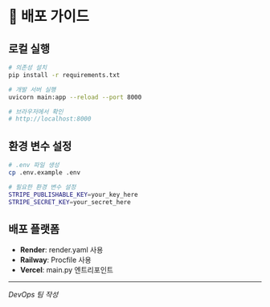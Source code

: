 # 🚀 배포 가이드

## 로컬 실행

```bash
# 의존성 설치
pip install -r requirements.txt

# 개발 서버 실행
uvicorn main:app --reload --port 8000

# 브라우저에서 확인
# http://localhost:8000
```

## 환경 변수 설정

```bash
# .env 파일 생성
cp .env.example .env

# 필요한 환경 변수 설정
STRIPE_PUBLISHABLE_KEY=your_key_here
STRIPE_SECRET_KEY=your_secret_here
```

## 배포 플랫폼

- **Render**: render.yaml 사용
- **Railway**: Procfile 사용  
- **Vercel**: main.py 엔트리포인트

---
*DevOps 팀 작성*
